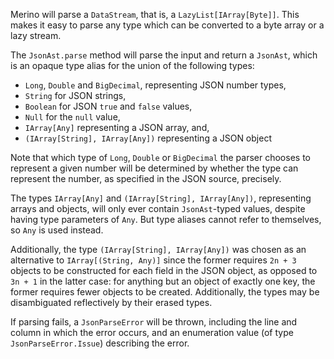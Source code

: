 Merino will parse a `DataStream`, that is, a `LazyList[IArray[Byte]]`. This
makes it easy to parse any type which can be converted to a byte array or a
lazy stream.

The `JsonAst.parse` method will parse the input and return a `JsonAst`, which
is an opaque type alias for the union of the following types:
- `Long`, `Double` and `BigDecimal`, representing JSON number types,
- `String` for JSON strings,
- `Boolean` for JSON `true` and `false` values,
- `Null` for the `null` value,
- `IArray[Any]` representing a JSON array, and,
- `(IArray[String], IArray[Any])` representing a JSON object

Note that which type of `Long`, `Double` or `BigDecimal` the parser chooses to
represent a given number will be determined by whether the type can represent
the number, as specified in the JSON source, precisely.

The types `IArray[Any]` and `(IArray[String], IArray[Any])`, representing
arrays and objects, will only ever contain `JsonAst`-typed values, despite
having type parameters of `Any`. But type aliases cannot refer to themselves,
so `Any` is used instead.

Additionally, the type `(IArray[String], IArray[Any])` was chosen as an
alternative to `IArray[(String, Any)]` since the former requires `2n + 3`
objects to be constructed for each field in the JSON object, as opposed to
`3n + 1` in the latter case: for anything but an object of exactly one key, the
former requires fewer objects to be created. Additionally, the types may be
disambiguated reflectively by their erased types.

If parsing fails, a `JsonParseError` will be thrown, including the line and
column in which the error occurs, and an enumeration value (of type
`JsonParseError.Issue`) describing the error.

